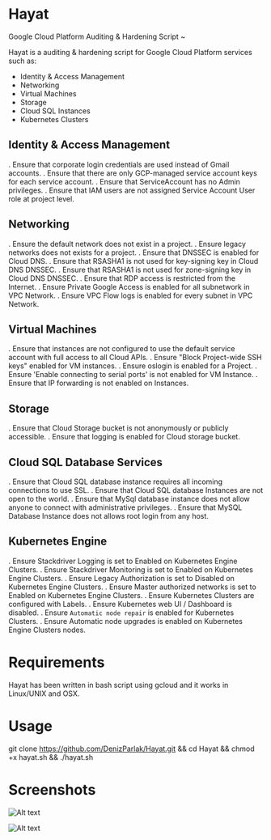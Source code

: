 # Hayat

Google Cloud Platform Auditing &amp; Hardening Script ~

Hayat is a auditing & hardening script for Google Cloud Platform services such as:

- Identity & Access Management
- Networking
- Virtual Machines
- Storage
- Cloud SQL Instances
- Kubernetes Clusters

## Identity & Access Management
. Ensure that corporate login credentials are used instead of Gmail accounts.
. Ensure that there are only GCP-managed service account keys for each service account.
. Ensure that ServiceAccount has no Admin privileges.
. Ensure that IAM users are not assigned Service Account User role at project level.

## Networking
. Ensure the default network does not exist in a project.
. Ensure legacy networks does not exists for a project.
. Ensure that DNSSEC is enabled for Cloud DNS.
. Ensure that RSASHA1 is not used for key-signing key in Cloud DNS DNSSEC.
. Ensure that RSASHA1 is not used for zone-signing key in Cloud DNS DNSSEC.
. Ensure that RDP access is restricted from the Internet.
. Ensure Private Google Access is enabled for all subnetwork in VPC Network.
. Ensure VPC Flow logs is enabled for every subnet in VPC Network.

## Virtual Machines
. Ensure that instances are not configured to use the default service account with full access to all Cloud APIs.
. Ensure "Block Project-wide SSH keys" enabled for VM instances.
. Ensure oslogin is enabled for a Project.
. Ensure 'Enable connecting to serial ports' is not enabled for VM Instance.
. Ensure that IP forwarding is not enabled on Instances.

## Storage
. Ensure that Cloud Storage bucket is not anonymously or publicly accessible.
. Ensure that logging is enabled for Cloud storage bucket.

## Cloud SQL Database Services
. Ensure that Cloud SQL database instance requires all incoming connections to use SSL.
. Ensure that Cloud SQL database Instances are not open to the world.
. Ensure that MySql database instance does not allow anyone to connect with administrative privileges.
. Ensure that MySQL Database Instance does not allows root login from any host.

## Kubernetes Engine
. Ensure Stackdriver Logging is set to Enabled on Kubernetes Engine Clusters.
. Ensure Stackdriver Monitoring is set to Enabled on Kubernetes Engine Clusters.
. Ensure Legacy Authorization is set to Disabled on Kubernetes Engine Clusters.
. Ensure Master authorized networks is set to Enabled on Kubernetes Engine Clusters.
. Ensure Kubernetes Clusters are configured with Labels.
. Ensure Kubernetes web UI / Dashboard is disabled.
. Ensure `Automatic node repair` is enabled for Kubernetes Clusters.
. Ensure Automatic node upgrades is enabled on Kubernetes Engine Clusters nodes.

# Requirements

Hayat has been written in bash script using gcloud and it works in Linux/UNIX and OSX.

# Usage

git clone https://github.com/DenizParlak/Hayat.git && cd Hayat && chmod +x hayat.sh && ./hayat.sh

# Screenshots

![Alt text](https://i.hizliresim.com/lqLbBX.jpg "h1")

![Alt text](https://i.hizliresim.com/4jDGRL.jpg "h2")
